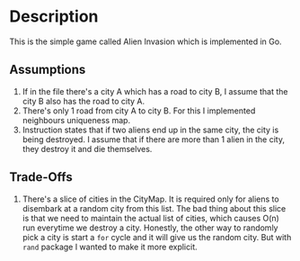 # Description

This is the simple game called Alien Invasion which is implemented in Go.

## Assumptions

1. If in the file there's a city A which has a road to city B, 
I assume that the city B also has the road to city A. 
2. There's only 1 road from city A to city B. For this I implemented neighbours uniqueness map.
3. Instruction states that if two aliens end up in the same city, the city is being destroyed.
I assume that if there are more than 1 alien in the city, they destroy it and die themselves.

## Trade-Offs

1. There's a slice of cities in the CityMap. It is required only for aliens to disembark
at a random city from this list. The bad thing about this slice is that we need to
maintain the actual list of cities, which causes O(n) run everytime we destroy a city.
Honestly, the other way to randomly pick a city is start a `for` cycle and it will give 
us the random city. But with `rand` package I wanted to make it more explicit.